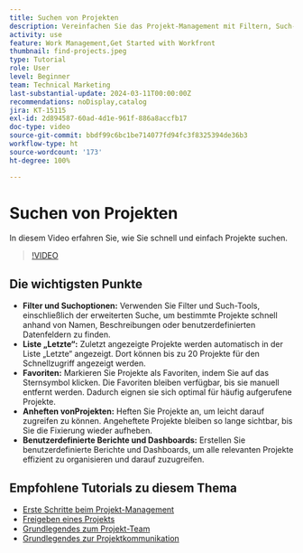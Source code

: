 ```yaml
---
title: Suchen von Projekten
description: Vereinfachen Sie das Projekt-Management mit Filtern, Such-Tools, der Liste „Letzte“, Favoriten, angehefteten Projekten und benutzerdefinierten Berichten oder Dashboards für einen schnellen und klar organisierten Zugriff auf Projekte.
activity: use
feature: Work Management,Get Started with Workfront
thumbnail: find-projects.jpeg
type: Tutorial
role: User
level: Beginner
team: Technical Marketing
last-substantial-update: 2024-03-11T00:00:00Z
recommendations: noDisplay,catalog
jira: KT-15115
exl-id: 2d894587-60ad-4d1e-961f-886a8accfb17
doc-type: video
source-git-commit: bbdf99c6bc1be714077fd94fc3f8325394de36b3
workflow-type: ht
source-wordcount: '173'
ht-degree: 100%

---
```


# Suchen von Projekten

In diesem Video erfahren Sie, wie Sie schnell und einfach Projekte suchen.

>[!VIDEO](https://video.tv.adobe.com/v/3439557/?quality=12&learn=on&enablevpops=1&captions=ger)

## Die wichtigsten Punkte

* **Filter und Suchoptionen:** Verwenden Sie Filter und Such-Tools, einschließlich der erweiterten Suche, um bestimmte Projekte schnell anhand von Namen, Beschreibungen oder benutzerdefinierten Datenfeldern zu finden. 
* **Liste „Letzte“:** Zuletzt angezeigte Projekte werden automatisch in der Liste „Letzte“ angezeigt. Dort können bis zu 20 Projekte für den Schnellzugriff angezeigt werden. 
* **Favoriten:** Markieren Sie Projekte als Favoriten, indem Sie auf das Sternsymbol klicken. Die Favoriten bleiben verfügbar, bis sie manuell entfernt werden. Dadurch eignen sie sich optimal für häufig aufgerufene Projekte. 
* **Anheften vonProjekten:** Heften Sie Projekte an, um leicht darauf zugreifen zu können. Angeheftete Projekte bleiben so lange sichtbar, bis Sie die Fixierung wieder aufheben.
* **Benutzerdefinierte Berichte und Dashboards:** Erstellen Sie benutzerdefinierte Berichte und Dashboards, um alle relevanten Projekte effizient zu organisieren und darauf zuzugreifen. 


## Empfohlene Tutorials zu diesem Thema

* [Erste Schritte beim Projekt-Management](/help/manage-work/projects/getting-started-manage-a-project.md)
* [Freigeben eines Projekts](/help/manage-work/projects/share-a-project.md)
* [Grundlegendes zum Projekt-Team](/help/manage-work/projects/understand-the-project-team.md)
* [Grundlegendes zur Projektkommunikation](/help/manage-work/projects/understand-project-communication.md)
